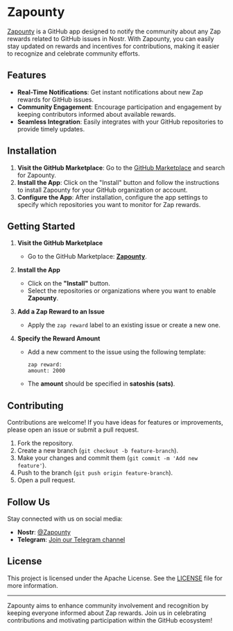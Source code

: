 # Zapounty

[Zapounty](https://github.com/marketplace/zapounty) is a GitHub app designed to notify the community about any Zap rewards related to GitHub issues in Nostr. With Zapounty, you can easily stay updated on rewards and incentives for contributions, making it easier to recognize and celebrate community efforts.

## Features

- **Real-Time Notifications**: Get instant notifications about new Zap rewards for GitHub issues.
- **Community Engagement**: Encourage participation and engagement by keeping contributors informed about available rewards.
- **Seamless Integration**: Easily integrates with your GitHub repositories to provide timely updates.

## Installation

1. **Visit the GitHub Marketplace**: Go to the [GitHub Marketplace](https://github.com/marketplace/zapounty) and search for Zapounty.
2. **Install the App**: Click on the "Install" button and follow the instructions to install Zapounty for your GitHub organization or account.
3. **Configure the App**: After installation, configure the app settings to specify which repositories you want to monitor for Zap rewards.

## Getting Started  

1. **Visit the GitHub Marketplace**  
   - Go to the GitHub Marketplace: [**Zapounty**](https://github.com/marketplace/zapounty).  

2. **Install the App**  
   - Click on the **"Install"** button.  
   - Select the repositories or organizations where you want to enable **Zapounty**.  

3. **Add a Zap Reward to an Issue**  
   - Apply the `zap reward` label to an existing issue or create a new one.  

4. **Specify the Reward Amount**  
   - Add a new comment to the issue using the following template:  
     ```  
     zap reward:  
     amount: 2000  
     ```  
   - The **amount** should be specified in **satoshis (sats)**.

## Contributing

Contributions are welcome! If you have ideas for features or improvements, please open an issue or submit a pull request.

1. Fork the repository.
2. Create a new branch (`git checkout -b feature-branch`).
3. Make your changes and commit them (`git commit -m 'Add new feature'`).
4. Push to the branch (`git push origin feature-branch`).
5. Open a pull request.

## Follow Us

Stay connected with us on social media:

- **Nostr**: [@Zapounty](https://njump.me/npub1vmxx53y2e729j9skffxwljm3dudnrlhccngu76ltnqemhkxgvdssz9m00f)
- **Telegram**: [Join our Telegram channel](https://t.me/zapounty)

## License

This project is licensed under the Apache License. See the [LICENSE](LICENSE) file for more information.

---

Zapounty aims to enhance community involvement and recognition by keeping everyone informed about Zap rewards. Join us in celebrating contributions and motivating participation within the GitHub ecosystem!